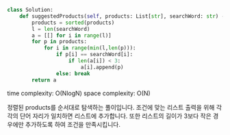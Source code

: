 ```python
class Solution:
    def suggestedProducts(self, products: List[str], searchWord: str) -> List[List[str]]:
        products = sorted(products)
        l = len(searchWord)
        a = [[] for i in range(l)]
        for p in products:
            for i in range(min(l,len(p))):
                if p[i] == searchWord[i]:
                    if len(a[i]) < 3:
                        a[i].append(p)
                else: break
        return a
```

time complexity: O(NlogN)
space complexity: O(N)

정렬된 products를 순서대로 탐색하는 풀이입니다.
조건에 맞는 리스트 출력을 위해 각각의 단어 자리가 일치하면 리스트에 추가합니다.
또한 리스트의 길이가 3보다 작은 경우에만 추가하도록 하여 조건을 만족시킵니다.
